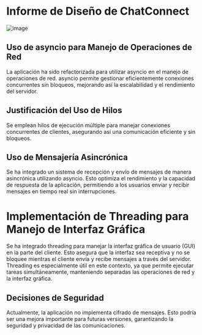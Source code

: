 # Informe de Diseño de ChatConnect


![image](https://github.com/EEGallo/Final-computacion-II/assets/92290601/1ab99ff7-0b29-4768-961a-94bae8cb4d15)



## Uso de asyncio para Manejo de Operaciones de Red

 La aplicación ha sido refactorizada para utilizar asyncio en el manejo de operaciones de red. asyncio permite gestionar eficientemente conexiones concurrentes sin bloqueos, mejorando así la escalabilidad y el rendimiento del servidor.

## Justificación del Uso de Hilos

Se emplean hilos de ejecución múltiple para manejar conexiones concurrentes de clientes, asegurando así una comunicación eficiente y sin bloqueos.

## Uso de Mensajería Asincrónica

Se ha integrado un sistema de recepción y envío de mensajes de manera asincrónica utilizando asyncio. Esto optimiza el rendimiento y la capacidad de respuesta de la aplicación, permitiendo a los usuarios enviar y recibir mensajes en tiempo real sin interrupciones.

# Implementación de Threading para Manejo de Interfaz Gráfica

Se ha integrado threading para manejar la interfaz gráfica de usuario (GUI) en la parte del cliente. Esto asegura que la interfaz sea receptiva y no se bloquee mientras el cliente envía y recibe mensajes a través del servidor. Threading es especialmente útil en este contexto, ya que permite ejecutar tareas simultáneamente, manteniendo separadas las operaciones de red y la interfaz gráfica.


## Decisiones de Seguridad

Actualmente, la aplicación no implementa cifrado de mensajes. Esto podría ser una mejora importante para futuras versiones, garantizando la seguridad y privacidad de las comunicaciones.

